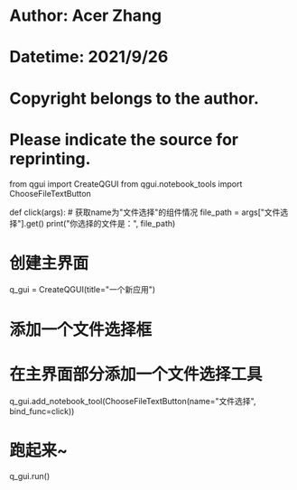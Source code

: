 # Author: Acer Zhang
# Datetime: 2021/9/26 
# Copyright belongs to the author.
# Please indicate the source for reprinting.

from qgui import CreateQGUI
from qgui.notebook_tools import ChooseFileTextButton


def click(args):
    # 获取name为"文件选择"的组件情况
    file_path = args["文件选择"].get()
    print("你选择的文件是：", file_path)


# 创建主界面
q_gui = CreateQGUI(title="一个新应用")

# 添加一个文件选择框
# 在主界面部分添加一个文件选择工具
q_gui.add_notebook_tool(ChooseFileTextButton(name="文件选择", bind_func=click))

# 跑起来~
q_gui.run()
